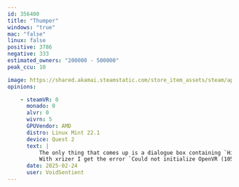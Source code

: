 ```yaml
---
id: 356400
title: "Thumper"
windows: "true"
mac: "false"
linux: false
positive: 3786
negative: 333
estimated_owners: "200000 - 500000"
peak_ccu: 10

image: https://shared.akamai.steamstatic.com/store_item_assets/steam/apps/356400/header.jpg?t=1677622045
opinions:

    - steamVR: 0
      monado: 0
      alvr: 0
      wivrn: 5
      GPUVendor: AMD
      distro: Linux Mint 22.1
      device: Quest 2
      text: |
          The only thing that comes up is a dialogue box containing `Hit stubbed file at /run/build/opencomposite/OpenOVR/Reimpl/BaseSystem.cpp:779 func CaptureInputFocus`
          With xrizer I get the error `Could not initialize OpenVR (105)`
      date: 2025-02-24
      user: VoidSentient
---
```

